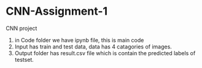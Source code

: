 # CNN-Assignment-1
CNN project

1) in Code folder we have ipynb file, this is main code
2) Input has train and test data, data has 4 catagories of images.
3) Output folder has result.csv file which is contain the predicted labels of testset.


